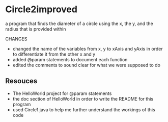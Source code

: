 # Circle2improved
a program that finds the diameter of a circle using the x, the y, and the radius that is provided within

CHANGES
- changed the name of the variables from x, y to xAxis and yAxis in order to differentiate it from the other x and y
- added @param statements to document each function
- edited the comments to sound clear for what we were supposed to do


## Resouces
- The HelloWorld project for @param statements
- the doc section of HelloWorld in order to write the README for this program
- used Circle1.java to help me further understand the workings of this code
